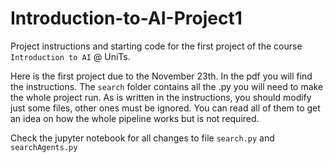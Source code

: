 # Introduction-to-AI-Project1
Project instructions and starting code for the first project of the course `Introduction to AI` @ UniTs.

Here is the first project due to the November 23th. In the pdf you will find the instructions. The `search` folder contains all the .py you will need to make the whole project run. As is written in the instructions, you should modify just some files, other ones must be ignored. You can read all of them to get an idea on how the whole pipeline works but is not required. 


Check the jupyter notebook for all changes to file `search.py` and `searchAgents.py`
